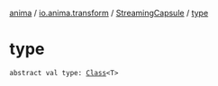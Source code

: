 [anima](../../index.md) / [io.anima.transform](../index.md) / [StreamingCapsule](index.md) / [type](./type.md)

# type

`abstract val type: `[`Class`](https://docs.oracle.com/javase/6/docs/api/java/lang/Class.html)`<T>`